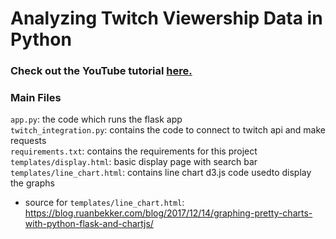 # Analyzing Twitch Viewership Data in Python

### Check out the YouTube tutorial [here.](https://www.youtube.com/watch?v=nASfFE9kIas)

### Main Files 
`app.py`: the code which runs the flask app  
`twitch_integration.py`: contains the code to connect to twitch api and make requests  
`requirements.txt`: contains the requirements for this project  
`templates/display.html`: basic display page with search bar  
`templates/line_chart.html`: contains line chart d3.js code usedto display the graphs   
- source for `templates/line_chart.html`: https://blog.ruanbekker.com/blog/2017/12/14/graphing-pretty-charts-with-python-flask-and-chartjs/
